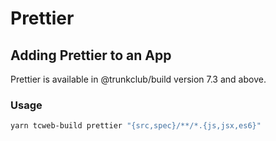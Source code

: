 # Prettier

## Adding Prettier to an App

Prettier is available in @trunkclub/build version 7.3 and above.

### Usage

```bash
yarn tcweb-build prettier "{src,spec}/**/*.{js,jsx,es6}"
```
